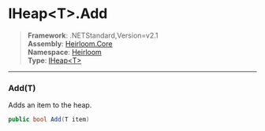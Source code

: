 # IHeap\<T>.Add

> **Framework**: .NETStandard,Version=v2.1  
> **Assembly**: [Heirloom.Core][0]  
> **Namespace**: [Heirloom][0]  
> **Type**: [IHeap\<T>][1]  

--------------------------------------------------------------------------------

### Add(T)

Adds an item to the heap.

```cs
public bool Add(T item)
```

[0]: ../Heirloom.Core.md
[1]: Heirloom.IHeap[T].md
